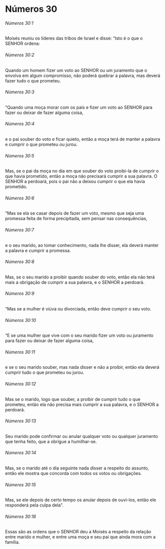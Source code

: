 # Números 30

###### Números 30:1

Moisés reuniu os líderes das tribos de Israel e disse: “Isto é o que o SENHOR ordena:

###### Números 30:2

Quando um homem fizer um voto ao SENHOR ou um juramento que o envolva em algum compromisso, não poderá quebrar a palavra, mas deverá fazer tudo o que prometeu.

###### Números 30:3

“Quando uma moça morar com os pais e fizer um voto ao SENHOR para fazer ou deixar de fazer alguma coisa,

###### Números 30:4

e o pai souber do voto e ficar quieto, então a moça terá de manter a palavra e cumprir o que prometeu ou jurou.

###### Números 30:5

Mas, se o pai da moça no dia em que souber do voto proibi-la de cumprir o que havia prometido, então a moça não precisará cumprir a sua palavra. O SENHOR a perdoará, pois o pai não a deixou cumprir o que ela havia prometido.

###### Números 30:6

“Mas se ela se casar depois de fazer um voto, mesmo que seja uma promessa feita de forma precipitada, sem pensar nas consequências,

###### Números 30:7

e o seu marido, ao tomar conhecimento, nada lhe disser, ela deverá manter a palavra e cumprir a promessa.

###### Números 30:8

Mas, se o seu marido a proibir quando souber do voto, então ela não terá mais a obrigação de cumprir a sua palavra, e o SENHOR a perdoará.

###### Números 30:9

“Mas se a mulher é viúva ou divorciada, então deve cumprir o seu voto.

###### Números 30:10

“E se uma mulher que vive com o seu marido fizer um voto ou juramento para fazer ou deixar de fazer alguma coisa,

###### Números 30:11

e se o seu marido souber, mas nada disser e não a proibir, então ela deverá cumprir tudo o que prometeu ou jurou.

###### Números 30:12

Mas se o marido, logo que souber, a proibir de cumprir tudo o que prometeu, então ela não precisa mais cumprir a sua palavra, e o SENHOR a perdoará.

###### Números 30:13

Seu marido pode confirmar ou anular qualquer voto ou qualquer juramento que tenha feito, que a obrigue a humilhar-se.

###### Números 30:14

Mas, se o marido até o dia seguinte nada disser a respeito do assunto, então ele mostra que concorda com todos os votos ou obrigações.

###### Números 30:15

Mas, se ele depois de certo tempo os anular depois de ouvi-los, então ele responderá pela culpa dela”.

###### Números 30:16

Essas são as ordens que o SENHOR deu a Moisés a respeito da relação entre marido e mulher, e entre uma moça e seu pai que ainda mora com a família.

